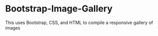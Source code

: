 # Bootstrap-Image-Gallery
This uses Bootstrap, CSS, and HTML to compile a responsive gallery of images
